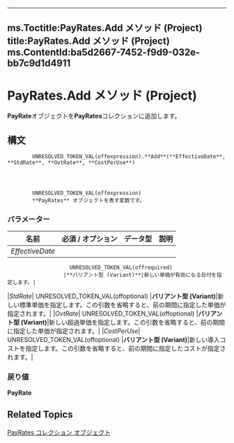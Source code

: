 

---
ms.Toctitle:PayRates.Add メソッド (Project)
title:PayRates.Add メソッド (Project)
ms.ContentId:ba5d2667-7452-f9d9-032e-bb7c9d1d4911
---
# PayRates.Add メソッド (Project)




**PayRate**オブジェクトを**PayRates**コレクションに追加します。

## 構文

            UNRESOLVED_TOKEN_VAL(offexpression).**Add**(**EffectiveDate**, **StdRate**, **OvtRate**, **CostPerUse**)




            UNRESOLVED_TOKEN_VAL(offexpression)
            **PayRates** オブジェクトを表す変数です。

### パラメーター

|**名前**|**必須 / オプション**|**データ型**|**説明**|
|---|---|---|---|
|*EffectiveDate*|
                        UNRESOLVED_TOKEN_VAL(offrequired)
                      |**バリアント型 (Variant)**|新しい単価が有効になる日付を指定します。|
|*StdRate*|
                        UNRESOLVED_TOKEN_VAL(offoptional)
                      |**バリアント型 (Variant)**|新しい標準単価を指定します。この引数を省略すると、前の期間に指定した単価が指定されます。|
|*OvtRate*|
                        UNRESOLVED_TOKEN_VAL(offoptional)
                      |**バリアント型 (Variant)**|新しい超過単価を指定します。この引数を省略すると、前の期間に指定した単価が指定されます。|
|*CostPerUse*|
                        UNRESOLVED_TOKEN_VAL(offoptional)
                      |**バリアント型 (Variant)**|新しい導入コストを指定します。この引数を省略すると、前の期間に指定したコストが指定されます。|



### 戻り値
**PayRate**





## Related Topics

[PayRates コレクション オブジェクト](7aa54cc3-4e39-e3b1-f3aa-7599ac88d22a.md)




